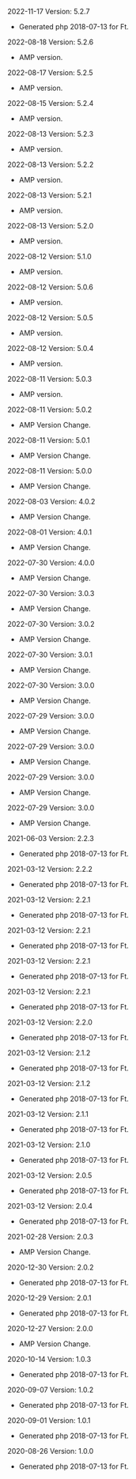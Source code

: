 2022-11-17 Version: 5.2.7
- Generated php 2018-07-13 for Ft.

2022-08-18 Version: 5.2.6
- AMP version.

2022-08-17 Version: 5.2.5
- AMP version.

2022-08-15 Version: 5.2.4
- AMP version.

2022-08-13 Version: 5.2.3
- AMP version.

2022-08-13 Version: 5.2.2
- AMP version.

2022-08-13 Version: 5.2.1
- AMP version.

2022-08-13 Version: 5.2.0
- AMP version.

2022-08-12 Version: 5.1.0
- AMP version.

2022-08-12 Version: 5.0.6
- AMP version.

2022-08-12 Version: 5.0.5
- AMP version.

2022-08-12 Version: 5.0.4
- AMP version.

2022-08-11 Version: 5.0.3
- AMP version.

2022-08-11 Version: 5.0.2
- AMP Version Change.

2022-08-11 Version: 5.0.1
- AMP Version Change.

2022-08-11 Version: 5.0.0
- AMP Version Change.

2022-08-03 Version: 4.0.2
- AMP Version Change.

2022-08-01 Version: 4.0.1
- AMP Version Change.

2022-07-30 Version: 4.0.0
- AMP Version Change.

2022-07-30 Version: 3.0.3
- AMP Version Change.

2022-07-30 Version: 3.0.2
- AMP Version Change.

2022-07-30 Version: 3.0.1
- AMP Version Change.

2022-07-30 Version: 3.0.0
- AMP Version Change.

2022-07-29 Version: 3.0.0
- AMP Version Change.

2022-07-29 Version: 3.0.0
- AMP Version Change.

2022-07-29 Version: 3.0.0
- AMP Version Change.

2022-07-29 Version: 3.0.0
- AMP Version Change.

2021-06-03 Version: 2.2.3
- Generated php 2018-07-13 for Ft.

2021-03-12 Version: 2.2.2
- Generated php 2018-07-13 for Ft.

2021-03-12 Version: 2.2.1
- Generated php 2018-07-13 for Ft.

2021-03-12 Version: 2.2.1
- Generated php 2018-07-13 for Ft.

2021-03-12 Version: 2.2.1
- Generated php 2018-07-13 for Ft.

2021-03-12 Version: 2.2.1
- Generated php 2018-07-13 for Ft.

2021-03-12 Version: 2.2.0
- Generated php 2018-07-13 for Ft.

2021-03-12 Version: 2.1.2
- Generated php 2018-07-13 for Ft.

2021-03-12 Version: 2.1.2
- Generated php 2018-07-13 for Ft.

2021-03-12 Version: 2.1.1
- Generated php 2018-07-13 for Ft.

2021-03-12 Version: 2.1.0
- Generated php 2018-07-13 for Ft.

2021-03-12 Version: 2.0.5
- Generated php 2018-07-13 for Ft.

2021-03-12 Version: 2.0.4
- Generated php 2018-07-13 for Ft.

2021-02-28 Version: 2.0.3
- AMP Version Change.

2020-12-30 Version: 2.0.2
- Generated php 2018-07-13 for Ft.

2020-12-29 Version: 2.0.1
- Generated php 2018-07-13 for Ft.

2020-12-27 Version: 2.0.0
- AMP Version Change.

2020-10-14 Version: 1.0.3
- Generated php 2018-07-13 for Ft.

2020-09-07 Version: 1.0.2
- Generated php 2018-07-13 for Ft.

2020-09-01 Version: 1.0.1
- Generated php 2018-07-13 for Ft.

2020-08-26 Version: 1.0.0
- Generated php 2018-07-13 for Ft.

